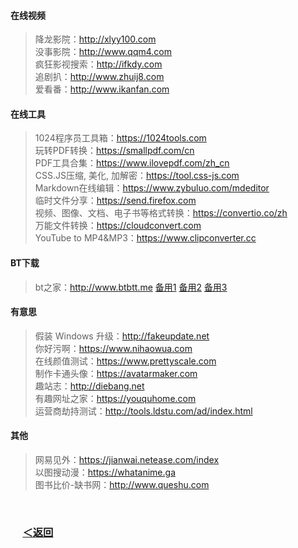#### 在线视频 
> 降龙影院：http://xlyy100.com  
> 没事影院：http://www.qqm4.com  
> 疯狂影视搜索：http://ifkdy.com  
> 追剧扒：http://www.zhuij8.com  
> 爱看番：http://www.ikanfan.com
 #### 在线工具 
> 1024程序员工具箱：https://1024tools.com  
> 玩转PDF转换：https://smallpdf.com/cn  
> PDF工具合集：https://www.ilovepdf.com/zh_cn  
> CSS.JS压缩, 美化, 加解密：https://tool.css-js.com  
> Markdown在线编辑：https://www.zybuluo.com/mdeditor  
> 临时文件分享：https://send.firefox.com  
> 视频、图像、文档、电子书等格式转换：https://convertio.co/zh  
> 万能文件转换：https://cloudconvert.com  
> YouTube to MP4&MP3：https://www.clipconverter.cc  
#### BT下载 
> bt之家：http://www.btbtt.me  [备用1](http://www.btbtt.co)  [备用2](http://www.btbtt.pw/) [备用3](http://www.btbtt.com/)  
#### 有意思  
> 假装 Windows 升级：http://fakeupdate.net  
> 你好污啊：https://www.nihaowua.com  
> 在线颜值测试：https://www.prettyscale.com  
> 制作卡通头像：https://avatarmaker.com  
> 趣站志：http://diebang.net  
> 有趣网址之家：https://youquhome.com  
> 运营商劫持测试：http://tools.ldstu.com/ad/index.html
#### 其他  
> 网易见外：https://jianwai.netease.com/index  
> 以图搜动漫：https://whatanime.ga  
> 图书比价-缺书网：http://www.queshu.com
<br/>

### &nbsp;&nbsp;&nbsp;&nbsp; [＜返回](https://github.com/Zephyr006/sharing)
